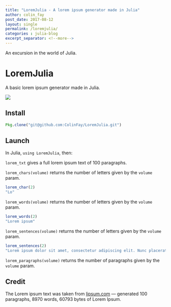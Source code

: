 ```yaml
---
title: "LoremJulia - A lorem ipsum generator made in Julia"
author: colin_fay
post_date: 2017-08-12
layout: single
permalink: /loremjulia/
categories : julia-blog
excerpt_separator: <!--more-->
---
```


An excursion in the world of Julia.

<!--more-->

# LoremJulia

A basic lorem ipsum generator made in Julia.

![](https://raw.githubusercontent.com/ColinFay/colinfay.github.io/master/uploads/2017/08/lorem_ipsum.jpeg)

## Install

```julia
Pkg.clone("git@github.com:ColinFay/LoremJulia.git")
```

## Launch

In Julia, `using LoremJulia`, then:

`lorem_txt` gives a full lorem ipsum text of 100 paragraphs.

`lorem_chars(volume)` returns the number of letters given by the `volume` param.

```julia
lorem_char(2)
"Lo"
```

`lorem_words(volume)` returns the number of letters given by the `volume` param.

```julia
lorem_words(2)
"Lorem ipsum"
```

`lorem_sentences(volume)` returns the number of letters given by the `volume` param.


```julia
lorem_sentences(2)
"Lorem ipsum dolor sit amet, consectetur adipiscing elit. Nunc placerat lorem ullamcorper, sagittis massa et, elementum dui"
```


`lorem_paragraphs(volume)` returns the number of paragraphs given by the `volume` param.

## Credit

The Lorem ipsum text was taken from [lipsum.com](http://lipsum.com/) — generated 100 paragraphs, 8970 words, 60793 bytes of Lorem Ipsum.
